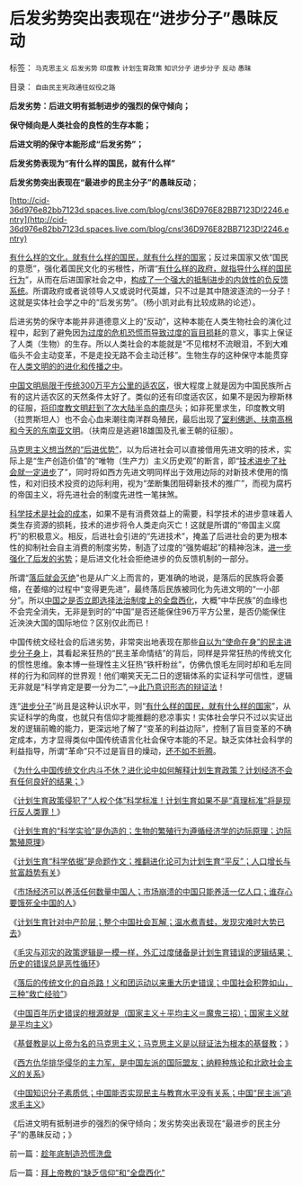 # 后发劣势突出表现在“进步分子”愚昧反动

标签： `马克思主义` `后发劣势` `印度教` `计划生育政策` `知识分子` `进步分子` `反动` `愚昧` 

目录： `自由民主宪政通往奴役之路`

**后发劣势：后进文明有抵制进步的强烈的保守倾向；**

**保守倾向是人类社会的良性的生存本能；**

**后进文明的保守本能形成“后发劣势”；**

**后发劣势表现为“有什么样的国民，就有什么样”**

**后发劣势突出表现在“最进步的民主分子”的愚昧反动**；

[http://cid-36d976e82bb7123d.spaces.live.com/blog/cns!36D976E82BB7123D!2246.entry](http://cid-36d976e82bb7123d.spaces.live.com/blog/cns!36D976E82BB7123D!2246.entry)

[有什么样的文化，就有什么样的国民，就有什么样的国家](../../../2009/12/31/有什么样的文化，就有什么样的国民.md)；反过来国家又依“国民的意愿”，强化着国民文化的劣根性，所谓“[有什么样的政府，就指导什么样的国民行为](../../../2010/9/15/中央集权的帝国社会缺乏自卫能力.md)”，从而在后进国家社会之中，[构成了一个强大的抵制进步的内敛性的负反馈系统](../../../2010/3/13/历史惯性耗尽文明才能“升级”.md)。所谓政府或者说领导人又或说时代英雄，只不过是其中随波逐流的一分子！这就是实体社会学之中的“后发劣势”。（杨小凯对此有比较成熟的论述）。

后进劣势的保守本能并非道德意义上的“反动”，这种本能在人类生物社会的演化过程中，起到了避免因[为过度的危机恐慌而导致过度的盲目损耗](../../../2009/11/26/在上清静无为，在下自然安定.md)的意义，事实上保证了人类（生物）的生存。所以人类社会的本能就是“不见棺材不流眼泪，不到大难临头不会主动变革，不是走投无路不会主动迁移”。生物生存的这种保守本能贯穿在[人类文明的的进化和传播之中](../../../2008/9/27/太空轨道上的面子工程.md)。

[中国文明局限于传统300万平方公里的适农区](../../../2008/11/20/300万适农区，2000年中国历史文明的含义.md)，很大程度上就是因为中国民族所占有的这片适农区的天然条件太好了。类似的还有印度适农区，如果不是因为穆斯林的征服，[将印度教文明赶到了次大陆半岛的南尽](../../../2008/12/23/印度信仰，沉重的精神负担.md)头；如非死里求生，印度教文明（拉贾斯坦人）也不会心血来潮往南洋群岛殖民，最后出现了[室利佛逝、扶南高棉和今天的东南亚文明](../../../2008/9/25/人类为什么要移民太空？人类为什么要移民？.md)。（扶南应是逃避18雄国及孔雀王朝的征服）。

[马克思主义想当然的“后进优势”](../../../2010/5/31/中国历史上从来没有领先过.md)，以为后进社会可以直接借用先进文明的技术，实际上是“生产创造价值”的“唯物（生产力）主义历史观”的断言，即“[技术进步了社会就一定进步](../../../2010/5/26/古埃及社会对技术排斥似中国印度.md)了”，同时将如西方先进文明同样出于效用边际的对新技术使用的惰性，和对旧技术投资的边际利用，视为“垄断集团阻碍新技术的推广”，而视为腐朽的帝国主义，将先进社会的制度先进性一笔抹煞。

[科学技术是社会的成本](../../../2010/6/15/技术发明是人类社会的成本；马克思主义完胜基督教文化.md)，如果不是有消费效益上的需要，科学技术的进步意味着人类生存资源的损耗，技术的进步将令人类走向灭亡！这就是所谓的“帝国主义腐朽”的积极意义。相反，后进社会引进的“先进技术”，掩盖了后进社会的更为根本性的抑制社会自主消费的制度劣势，制造了过度的“强势崛起”的精神泡沫，[进一步强化了后发的劣势](../../../2010/9/24/文明古国陷入“后发劣势”将难以自拨.md)；是后进文化社会拒绝进步的负反馈机制的一部分。

所谓“[落后就会灭绝](../../../2010/12/23/进化论“近种相残”人类最严重和人类纪.md)”也是从广义上而言的，更准确的地说，是落后的民族将会萎缩，在萎缩的过程中“变得更先进”，最终落后民族被同化为先进文明的“一小部分”。所以[中国之是否立即选择法治制度上的全盘西化](../../../2009/7/11/接受人权普世的价值观利大于弊.md)，大概“中华民族”的血缘也不会完全消失，无非是到时的“中国”是否还能保住96万平方公里，是否仍能保住近泱泱大国的国际地位？区别仅此而已！

中国传统文经社会的后进劣势，非常突出地表现在那些[自以为“使命在身”的民主进步分子身](../../../2010/11/30/孔庆东老师玩政治是举重若轻啊.md)上，其看起来狂热的“民主革命情结”的背后，同样是异常狂热的传统文化的惯性思维。象本博一些理性主义狂热“铁杆粉丝”，仿佛仇恨毛左同时却和毛左同样的行为和同样的世界观！他们嘲笑天无二日的逻辑体系的实证科学可信性，逻辑无非就是“科学肯定是要一分为二”,——>[此乃意识形态的辩证法](../../../2010/1/4/辩证法只是哲学意义上的个人信念.md)！

连“[进步分子](../../../2010/10/14/“敌人的敌人”不一定是朋友;意识形态都是敌人；.md)”尚且是这种认识水平，则“[有什么样的国民，就有什么样的国家](http://hi.baidu.com/darthchn/blog/item/6c2e2b59047954d39c820484.html)”，从实证科学的角度，也就只有信仰才能推翻的悲凉事实！实体社会学只不过以实证出发的逻辑前瞻的能力，更深远地了解了“变革的利益边际”，控制了盲目变革的不确定成本，方才显得类似中国传统语言化社会保守本能的不足。缺乏实体社会科学的利益指导，所谓“革命”只不过是盲目的燥动，[还不如不折腾](../../../2009/2/9/黄宗羲定律“老百姓尽量别折腾”.md)。

《[为什么中国传统文化内斗不休？进化论中如何解释计划生育政策？计划经济不会有任何良好的结果；](../../../2010/12/24/为什么中国传统文化内斗不休？计划生育.md)》

《[计划生育政策侵犯了“人权个体”科学标准！计划生育如果不是“真理标准”将是现行反人类罪！](../../../2010/12/24/计划生育是计划经济的灾难；.md)》

《[计划生育的“科学实验”是伪造的；生物的繁殖行为遵循经济学的边际原理；边际繁殖原理](../../../2010/12/24/计划生育的“科学依据”是伪造的.md)》

《[计划生育“科学依据”是命题作文；推翻进化论可为计划生育“平反”；人口增长与贫富趋势有关](../../../2010/12/25/人口增长规律与贫富无关.md)》

《[市场经济可以养活任何数量中国人；市场崩溃的中国只能养活一亿人口；谁存心要饿死全中国的人](../../../2010/12/25/市场经济可以养活任何数量中国人.md)》

《[计划生育针对中产阶层；整个中国社会瓦解；温水煮青蛙，发现灾难时大势已去](../../../2010/12/25/计划生育正令整个中国社会瓦解.md)》

《[毛灾与邓灾的政策逻辑是一模一样，外汇过度储备是计划生育错误的逻辑结果；历史的错误总是恶性循环](http://blog.sina.com.cn/s/blog_5563a64d01017m1u.html)》

《[落后的传统文化的自杀路！义和团运动以来重大历史错误；中国社会积弊如山，三种“救亡经验”](../../../2010/12/26/义和团运动以来的重大错误.md)》

《[中国百年历史错误的根源就是（国家主义＋平均主义＝魔鬼三招）；国家主义就是平均主义](http://blog.sina.com.cn/s/blog_5563a64d01017m1w.html)》

《[基督教是以上帝为名的马克思主义；马克思主义是以辩证法为根本的基督教](../../../2010/12/27/路德新教是与马克思主义完全相反.md)；》

《[西方仇华排华侵华的主力军，是中国左派的国际盟友；纳粹种族论和北欧社会主义的关系](../../../2010/12/27/美国三次挽救了中国，三次挽救欧洲.md)》

《[中国知识分子素质低；中国能否实现民主与教育水平没有关系；中国“民主派”追求毛主义](../../../2010/12/27/文革“知识越多越反动”错在那里？.md)》

《后进文明有抵制进步的强烈的保守倾向；发劣势突出表现在“最进步的民主分子”的愚昧反动；》

前一篇：[趁年底制造恐慌洗盘](../../../2010/12/28/趁年底制造恐慌洗盘.md)

后一篇：[拜上帝教的“缺乏信仰”和“全盘西化”](../../../2010/12/28/拜上帝教的“缺乏信仰”和“全盘西化”.md)